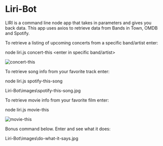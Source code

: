 # Liri-Bot

LIRI is a command line node app that takes in parameters and gives you back data. This app uses axios to retrieve data from Bands in Town, OMDB and Spotify.

To retrieve a listing of upcoming concerts from a specific band/artist enter:

node liri.js concert-this <enter in specific band/artist>

![concert-this](https://user-images.githubusercontent.com/33464074/63469194-802ce680-c41e-11e9-81d4-d2d7f587d02f.jpg)

To retrieve song info from your favorite track enter:

node liri.js spotify-this-song <enter song>

Liri-Bot\images\spotify-this-song.jpg

To retrieve movie info from your favorite film enter:

node liri.js movie-this <enter movie name>

![movie-this](https://user-images.githubusercontent.com/33464074/63469249-9e92e200-c41e-11e9-8dec-4dfd9f6af928.jpg)

Bonus command below. Enter and see what it does:

Liri-Bot\images\do-what-it-says.jpg


